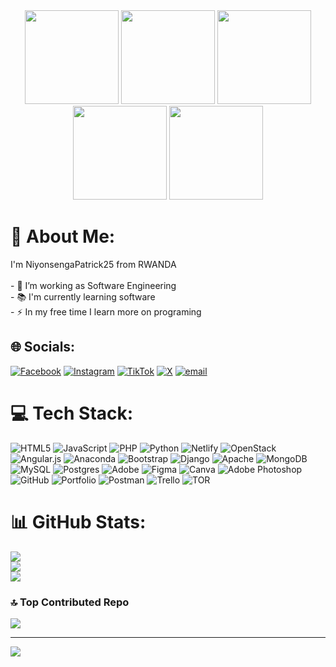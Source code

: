 

<div align="center">
  <img height="150" src="https://media0.giphy.com/media/v1.Y2lkPTc5MGI3NjExbnU1dWhudDd3d2pvNTRrdmRzNHRjM3puZHNmM2RxMGhya2JtNzAxbCZlcD12MV9pbnRlcm5hbF9naWZfYnlfaWQmY3Q9dHM/3SL41WtN5l9DNdPJGs/giphy.gif"  />
  <img height="150" src="https://media.giphy.com/media/M9gbBd9nbDrOTu1Mqx/giphy.gif"  />
  <img height="150" src="https://media2.giphy.com/media/v1.Y2lkPTc5MGI3NjExODJ1cHdhZGJuaGF0NzBwcjNueHNwY243bGZ0bWY5bzBlajUwMjRqZyZlcD12MV9pbnRlcm5hbF9naWZfYnlfaWQmY3Q9cw/4T7zBZPXI1ky3G6psz/giphy.gif"  />
<img height="150"  src="https://media2.giphy.com/media/v1.Y2lkPTc5MGI3NjExOXVsNzBvNHQwemczODgwdXdwNW5oano0eWxwM2x1NHdncXd1NDhlaCZlcD12MV9pbnRlcm5hbF9naWZfYnlfaWQmY3Q9cw/dvyLgEOHBIfSXKI6LG/giphy.gif"  /> 
  <img height="150"  src="https://media3.giphy.com/media/v1.Y2lkPTc5MGI3NjExdHpvOHF6N3dpNml6anM0Nzg3cmhwemhqODU3ODViNml2NjAwYWhhcyZlcD12MV9pbnRlcm5hbF9naWZfYnlfaWQmY3Q9cw/3iyKHMIKg5VWG6qHUm/giphy.gif"  />
</div>

# 💫 About Me:
I'm NiyonsengaPatrick25 from RWANDA<br><br>- 🔭 I’m working as Software Engineering<br>- 📚 I'm currently learning software <br>- ⚡ In my free time I learn more on programing


## 🌐 Socials:
[![Facebook](https://img.shields.io/badge/Facebook-%231877F2.svg?logo=Facebook&logoColor=white)](https://facebook.com/Niyonsenga+Typhoone) [![Instagram](https://img.shields.io/badge/Instagram-%23E4405F.svg?logo=Instagram&logoColor=white)](https://instagram.com/niyonsenga_patrick3) [![TikTok](https://img.shields.io/badge/TikTok-%23000000.svg?logo=TikTok&logoColor=white)](https://tiktok.com/@niyonsengatyphoone1) [![X](https://img.shields.io/badge/X-black.svg?logo=X&logoColor=white)](https://x.com/Niyonsenga42628) [![email](https://img.shields.io/badge/Email-D14836?logo=gmail&logoColor=white)](mailto:niyonsengap563@gmail.com) 

# 💻 Tech Stack:
![HTML5](https://img.shields.io/badge/html5-%23E34F26.svg?style=for-the-badge&logo=html5&logoColor=white) ![JavaScript](https://img.shields.io/badge/javascript-%23323330.svg?style=for-the-badge&logo=javascript&logoColor=%23F7DF1E) ![PHP](https://img.shields.io/badge/php-%23777BB4.svg?style=for-the-badge&logo=php&logoColor=white) ![Python](https://img.shields.io/badge/python-3670A0?style=for-the-badge&logo=python&logoColor=ffdd54) ![Netlify](https://img.shields.io/badge/netlify-%23000000.svg?style=for-the-badge&logo=netlify&logoColor=#00C7B7) ![OpenStack](https://img.shields.io/badge/Openstack-%23f01742.svg?style=for-the-badge&logo=openstack&logoColor=white) ![Angular.js](https://img.shields.io/badge/angular.js-%23E23237.svg?style=for-the-badge&logo=angularjs&logoColor=white) ![Anaconda](https://img.shields.io/badge/Anaconda-%2344A833.svg?style=for-the-badge&logo=anaconda&logoColor=white) ![Bootstrap](https://img.shields.io/badge/bootstrap-%238511FA.svg?style=for-the-badge&logo=bootstrap&logoColor=white) ![Django](https://img.shields.io/badge/django-%23092E20.svg?style=for-the-badge&logo=django&logoColor=white) ![Apache](https://img.shields.io/badge/apache-%23D42029.svg?style=for-the-badge&logo=apache&logoColor=white) ![MongoDB](https://img.shields.io/badge/MongoDB-%234ea94b.svg?style=for-the-badge&logo=mongodb&logoColor=white) ![MySQL](https://img.shields.io/badge/mysql-4479A1.svg?style=for-the-badge&logo=mysql&logoColor=white) ![Postgres](https://img.shields.io/badge/postgres-%23316192.svg?style=for-the-badge&logo=postgresql&logoColor=white) ![Adobe](https://img.shields.io/badge/adobe-%23FF0000.svg?style=for-the-badge&logo=adobe&logoColor=white) ![Figma](https://img.shields.io/badge/figma-%23F24E1E.svg?style=for-the-badge&logo=figma&logoColor=white) ![Canva](https://img.shields.io/badge/Canva-%2300C4CC.svg?style=for-the-badge&logo=Canva&logoColor=white) ![Adobe Photoshop](https://img.shields.io/badge/adobe%20photoshop-%2331A8FF.svg?style=for-the-badge&logo=adobe%20photoshop&logoColor=white) ![GitHub](https://img.shields.io/badge/github-%23121011.svg?style=for-the-badge&logo=github&logoColor=white) ![Portfolio](https://img.shields.io/badge/Portfolio-%23000000.svg?style=for-the-badge&logo=firefox&logoColor=#FF7139) ![Postman](https://img.shields.io/badge/Postman-FF6C37?style=for-the-badge&logo=postman&logoColor=white) ![Trello](https://img.shields.io/badge/Trello-%23026AA7.svg?style=for-the-badge&logo=Trello&logoColor=white) ![TOR](https://img.shields.io/badge/tor-%237E4798.svg?style=for-the-badge&logo=tor-project&logoColor=white)
# 📊 GitHub Stats:
![](https://github-readme-stats.vercel.app/api?username=NiyonsengaPatrick25&theme=dark&hide_border=false&include_all_commits=false&count_private=false)<br/>
![](https://nirzak-streak-stats.vercel.app/?user=NiyonsengaPatrick25&theme=dark&hide_border=false)<br/>
![](https://github-readme-stats.vercel.app/api/top-langs/?username=NiyonsengaPatrick25&theme=dark&hide_border=false&include_all_commits=false&count_private=false&layout=compact)

### 🔝 Top Contributed Repo
![](https://github-contributor-stats.vercel.app/api?username=NiyonsengaPatrick25&limit=5&theme=dark&combine_all_yearly_contributions=true)

---
[![](https://visitcount.itsvg.in/api?id=NiyonsengaPatrick25&icon=0&color=0)](https://visitcount.itsvg.in)

<!-- Proudly created with GPRM ( https://gprm.itsvg.in ) -->
